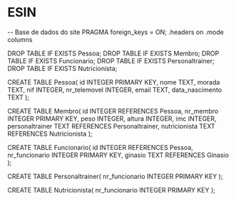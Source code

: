 # ESIN
-- Base de dados do site
PRAGMA foreign_keys = ON;
.headers on
.mode columns

DROP TABLE IF EXISTS Pessoa;
DROP TABLE IF EXISTS Membro; 
DROP TABLE IF EXISTS Funcionario;
DROP TABLE IF EXISTS Personaltrainer;
DROP TABLE IF EXISTS Nutricionista;


CREATE TABLE Pessoa(
    id INTEGER PRIMARY KEY,
    nome TEXT,
    morada TEXT,
    nif INTEGER,
    nr_telemovel INTEGER,
    email TEXT,
    data_nascimento TEXT 
);

CREATE TABLE Membro(
    id INTEGER REFERENCES Pessoa,
    nr_membro INTEGER PRIMARY KEY,
    peso INTEGER,
    altura INTEGER,
    imc INTEGER,
    personaltrainer TEXT REFERENCES Personaltrainer,
    nutricionista TEXT REFERENCES Nutricionista
);

CREATE TABLE Funcionario(
    id INTEGER REFERENCES Pessoa,
    nr_funcionario INTEGER PRIMARY KEY,
    ginasio TEXT REFERENCES Ginasio
);

CREATE TABLE Personaltrainer(
    nr_funcionario INTEGER PRIMARY KEY
);

CREATE TABLE Nutricionista(
    nr_funcionario INTEGER PRIMARY KEY
);

